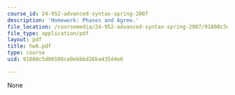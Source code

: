 ```yaml
---
course_id: 24-952-advanced-syntax-spring-2007
description: 'Homework: Phases and Agree.'
file_location: /coursemedia/24-952-advanced-syntax-spring-2007/91008c5d06598ce0ebbbd26ba435d4e6_hw6.pdf
file_type: application/pdf
layout: pdf
title: hw6.pdf
type: course
uid: 91008c5d06598ce0ebbbd26ba435d4e6

---
```

None
